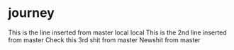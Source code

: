 # journey
This is the line inserted from master
local local
This is the 2nd line inserted from master
Check this 3rd shit from master
Newshit from master
